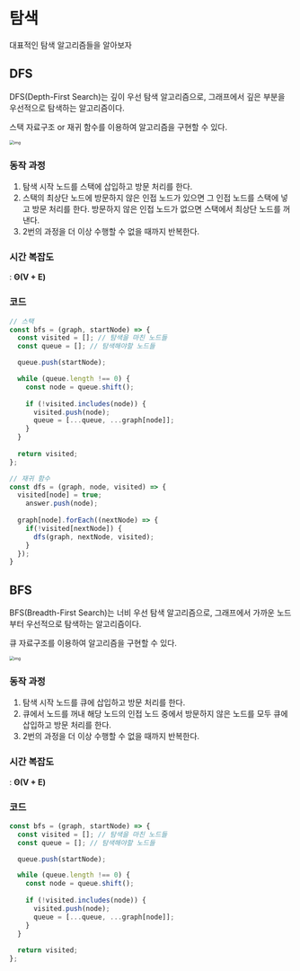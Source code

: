 # 탐색

대표적인 탐색 알고리즘들을 알아보자



## DFS

DFS(Depth-First Search)는 깊이 우선 탐색 알고리즘으로, 그래프에서 깊은 부분을 우선적으로 탐색하는 알고리즘이다.

스택 자료구조 or 재귀 함수를 이용하여 알고리즘을 구현할 수 있다.

<img src="https://blog.kakaocdn.net/dn/xC9Vq/btqB8n5A25K/GyOf4iwqu8euOyhwtFuyj1/img.gif" alt="img" style="zoom:50%;" />



### 동작 과정

1. 탐색 시작 노드를 스택에 삽입하고 방문 처리를 한다.
2. 스택의 최상단 노드에 방문하지 않은 인접 노드가 있으면 그 인접 노드를 스택에 넣고 방문 처리를 한다. 방문하지 않은 인접 노드가 없으면 스택에서 최상단 노드를 꺼낸다.
3. 2번의 과정을 더 이상 수행할 수 없을 때까지 반복한다.



### 시간 복잡도

: **Θ(V + E)**



### 코드

```js
// 스택
const bfs = (graph, startNode) => {
  const visited = []; // 탐색을 마친 노드들
  const queue = []; // 탐색해야할 노드들

  queue.push(startNode);

  while (queue.length !== 0) { 
    const node = queue.shift();
    
    if (!visited.includes(node)) {
      visited.push(node); 
      queue = [...queue, ...graph[node]];
    }
  }
  
  return visited;
};
```

```js
// 재귀 함수
const dfs = (graph, node, visited) => {
  visited[node] = true;
 	answer.push(node);
  
  graph[node].forEach((nextNode) => {
    if(!visited[nextNode]) {
      dfs(graph, nextNode, visited);
    }
  });
}
```



## BFS

BFS(Breadth-First Search)는 너비 우선 탐색 알고리즘으로, 그래프에서 가까운 노드부터 우선적으로 탐색하는 알고리즘이다.

큐 자료구조를 이용하여 알고리즘을 구현할 수 있다.

<img src="https://blog.kakaocdn.net/dn/c305k7/btqB5E2hI4r/ea7vFo08tkDYo4c8wkfVok/img.gif" alt="img" style="zoom:50%;" />



### 동작 과정

1. 탐색 시작 노드를 큐에 삽입하고 방문 처리를 한다.
2. 큐에서 노드를 꺼내 해당 노드의 인접 노드 중에서 방문하지 않은 노드를 모두 큐에 삽입하고 방문 처리를 한다.
3. 2번의 과정을 더 이상 수행할 수 없을 때까지 반복한다.



### 시간 복잡도

: **Θ(V + E)**



### 코드

```js
const bfs = (graph, startNode) => {
  const visited = []; // 탐색을 마친 노드들
  const queue = []; // 탐색해야할 노드들

  queue.push(startNode);

  while (queue.length !== 0) { 
    const node = queue.shift();
    
    if (!visited.includes(node)) {
      visited.push(node); 
      queue = [...queue, ...graph[node]];
    }
  }
  
  return visited;
};
```

